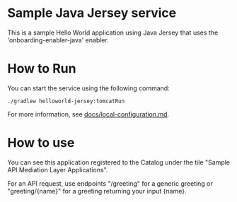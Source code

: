 # Sample Java Jersey service

This is a sample Hello World application using Java Jersey that uses the 'onboarding-enabler-java' enabler.

# How to Run 

You can start the service using the following command:

    ./gradlew helloworld-jersey:tomcatRun

For more information, see [docs/local-configuration.md](docs/local-configuration.md).

# How to use

You can see this application registered to the Catalog under the tile "Sample API Mediation Layer Applications".

For an API request, use endpoints "/greeting" for a generic greeting or "greeting/{name}" for a greeting returning your input {name}.
